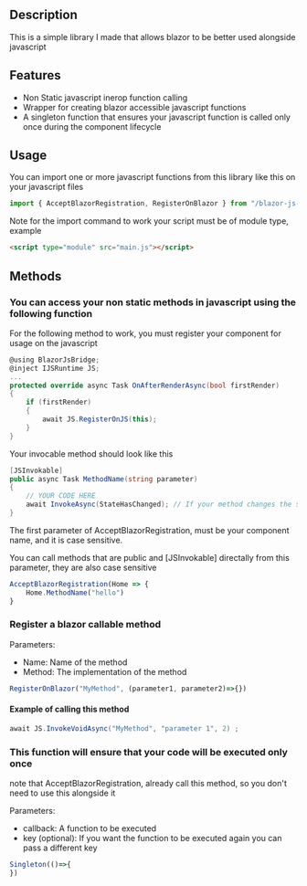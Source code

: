 ## Description

This is a simple library I made that allows blazor to be better used alongside javascript

## Features

- Non Static javascript inerop function calling
- Wrapper for creating blazor accessible javascript functions
- A singleton function that ensures your javascript function is called only once during the component lifecycle

## Usage

You can import one or more javascript functions from this library like this on your javascript files

```js
import { AcceptBlazorRegistration, RegisterOnBlazor } from "/blazor-js-bridge.js"
```

Note for the import command to work your script must be of module type, example

```html
<script type="module" src="main.js"></script>
```

## Methods

### You can access your non static methods in javascript using the following function

For the following method to work, you must register your component for usage on the javascript

```csharp
@using BlazorJsBridge;
@inject IJSRuntime JS;
...
protected override async Task OnAfterRenderAsync(bool firstRender)
{
    if (firstRender)
    {
        await JS.RegisterOnJS(this);
    }
}
```

Your invocable method should look like this

```csharp
[JSInvokable]
public async Task MethodName(string parameter)
{
    // YOUR CODE HERE
    await InvokeAsync(StateHasChanged); // If your method changes the state of your application
}
```

The first parameter of AcceptBlazorRegistration, must be your component name, and it is case sensitive.

You can call methods that are public and [JSInvokable] directally from this parameter, they are also case sensitive

```js
AcceptBlazorRegistration(Home => {
    Home.MethodName("hello")
}
```

### Register a blazor callable method

Parameters:

- Name: Name of the method 
- Method: The implementation of the method

```js
RegisterOnBlazor("MyMethod", (parameter1, parameter2)=>{})
```

#### Example of calling this method

```csharp
await JS.InvokeVoidAsync("MyMethod", "parameter 1", 2) ;
```


### This function will ensure that your code will be executed only once

note that AcceptBlazorRegistration, already call this method, so you don't need to use this alongside it

Parameters:
- callback: A function to be executed
- key (optional): If you want the function to be executed again you can pass a different key

```js
Singleton(()=>{
})
```